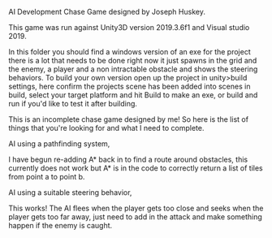 AI Development Chase Game designed by Joseph Huskey.

This game was run against Unity3D version 2019.3.6f1 and Visual studio 2019.

In this folder you should find a windows version of an exe for the project there is a lot that needs to be done right now it just spawns in the grid and the enemy, a player and a non intractable obstacle and shows the steering behaviors. To build your own version open up the project in unity>build settings, here confirm the projects scene has been added into scenes in build, select your target platform and hit Build to make an exe, or build and run if you'd like to test it after building.

This is an incomplete chase game designed by me! So here is the list of things that you're looking for and what I need to complete.

AI using a pathfinding system,

I have begun re-adding A* back in to find a route around obstacles, this currently does not work but A* is in the code to correctly return a list of tiles from point a to point b.

AI using a suitable steering behavior,


This works! The AI flees when the player gets too close and seeks when the player gets too far away, just need to add in the attack and make something happen if the enemy is caught.

